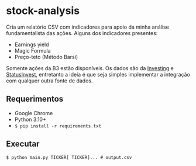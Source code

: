 # stock-analysis

Cria um relatório CSV com indicadores para apoio da minha análise fundamentalista das ações. Alguns dos indicadores presentes:

- Earnings yield
- Magic Formula
- Preço-teto (Método Barsi)

Somente ações da B3 estão disponíveis. Os dados são da [Investing](https://investing.com/) e [StatusInvest](https://statusinvest.com.br), entretanto a ideia é que seja simples implementar a integração com qualquer outra fonte de dados.

## Requerimentos

- Google Chrome
- Python 3.10+
- `$ pip install -r requirements.txt`

## Executar

`$ python main.py TICKER[ TICKER]... # output.csv`